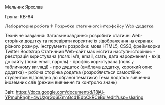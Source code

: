 Мельник Ярослав

Група: КВ-84

Лабораторна робота 1: Розробка статичного інтерфейсу Web-додатка

Технічне завдання:
	Загальне завдання: розробити статичні Web-сторінки додатку та перевірити коректне їх відображення на екранах різного розміру.
	Інструменти розробки: мови HTML5, CSS3, фреймворки Twitter Bootstrap 
	Статичний Web-сайт має містити наступні сторінки:
		- реєстрація користувача (поля: ім’я, email, стать, дата народження)
		- вхід до сайту (поля: email, пароль)
		- профіль користувача (поля у табличному вигляді)
		- про додаток (емблема додатку, короткий опис додатка)
		- робоча сторінка додатка (розробляється самостійно студентом відповідно до обраної тематики)
	Тема додатка: вивчення іноземних слів (режим вивчення та контролю знань)

Звіт: https://docs.google.com/document/d/18jAj-YPmuhRnghH4wUzgrGo6lZmnGcd1EdbCkRC6BuI/edit?usp=sharing
